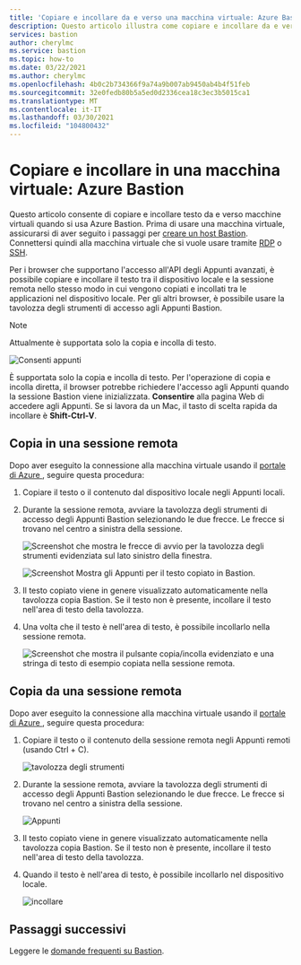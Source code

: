 ```yaml
---
title: 'Copiare e incollare da e verso una macchina virtuale: Azure Bastion'
description: Questo articolo illustra come copiare e incollare da e verso una macchina virtuale di Azure usando Bastion.
services: bastion
author: cherylmc
ms.service: bastion
ms.topic: how-to
ms.date: 03/22/2021
ms.author: cherylmc
ms.openlocfilehash: 4b0c2b734366f9a74a9b007ab9450ab4b4f51feb
ms.sourcegitcommit: 32e0fedb80b5a5ed0d2336cea18c3ec3b5015ca1
ms.translationtype: MT
ms.contentlocale: it-IT
ms.lasthandoff: 03/30/2021
ms.locfileid: "104800432"
---
```

# <a name="copy-and-paste-to-a-virtual-machine-azure-bastion"></a>Copiare e incollare in una macchina virtuale: Azure Bastion

Questo articolo consente di copiare e incollare testo da e verso macchine virtuali quando si usa Azure Bastion. Prima di usare una macchina virtuale, assicurarsi di aver seguito i passaggi per [creare un host Bastion](./tutorial-create-host-portal.md). Connettersi quindi alla macchina virtuale che si vuole usare tramite [RDP](bastion-connect-vm-rdp.md) o [SSH](bastion-connect-vm-ssh.md).

Per i browser che supportano l'accesso all'API degli Appunti avanzati, è possibile copiare e incollare il testo tra il dispositivo locale e la sessione remota nello stesso modo in cui vengono copiati e incollati tra le applicazioni nel dispositivo locale. Per gli altri browser, è possibile usare la tavolozza degli strumenti di accesso agli Appunti Bastion.

>[!NOTE]
>Attualmente è supportata solo la copia e incolla di testo.
>

   ![Consenti appunti](./media/bastion-vm-manage/allow.png)

È supportata solo la copia e incolla di testo. Per l'operazione di copia e incolla diretta, il browser potrebbe richiedere l'accesso agli Appunti quando la sessione Bastion viene inizializzata. **Consentire** alla pagina Web di accedere agli Appunti. Se si lavora da un Mac, il tasto di scelta rapida da incollare è **Shift-Ctrl-V**.

## <a name="copy-to-a-remote-session"></a><a name="to"></a>Copia in una sessione remota

Dopo aver eseguito la connessione alla macchina virtuale usando il [portale di Azure ](https://portal.azure.com), seguire questa procedura:

1. Copiare il testo o il contenuto dal dispositivo locale negli Appunti locali.
1. Durante la sessione remota, avviare la tavolozza degli strumenti di accesso degli Appunti Bastion selezionando le due frecce. Le frecce si trovano nel centro a sinistra della sessione.

   ![Screenshot che mostra le frecce di avvio per la tavolozza degli strumenti evidenziata sul lato sinistro della finestra.](./media/bastion-vm-manage/left.png)

   ![Screenshot Mostra gli Appunti per il testo copiato in Bastion.](./media/bastion-vm-manage/clipboard.png)
1. Il testo copiato viene in genere visualizzato automaticamente nella tavolozza copia Bastion. Se il testo non è presente, incollare il testo nell'area di testo della tavolozza.
1. Una volta che il testo è nell'area di testo, è possibile incollarlo nella sessione remota.

   ![Screenshot che mostra il pulsante copia/incolla evidenziato e una stringa di testo di esempio copiata nella sessione remota.](./media/bastion-vm-manage/local.png)

## <a name="copy-from-a-remote-session"></a><a name="from"></a>Copia da una sessione remota

Dopo aver eseguito la connessione alla macchina virtuale usando il [portale di Azure ](https://portal.azure.com), seguire questa procedura:

1. Copiare il testo o il contenuto della sessione remota negli Appunti remoti (usando Ctrl + C).

   ![tavolozza degli strumenti](./media/bastion-vm-manage/remote.png)
1. Durante la sessione remota, avviare la tavolozza degli strumenti di accesso degli Appunti Bastion selezionando le due frecce. Le frecce si trovano nel centro a sinistra della sessione.

   ![Appunti](./media/bastion-vm-manage/clipboard2.png)
1. Il testo copiato viene in genere visualizzato automaticamente nella tavolozza copia Bastion. Se il testo non è presente, incollare il testo nell'area di testo della tavolozza.
1. Quando il testo è nell'area di testo, è possibile incollarlo nel dispositivo locale.

   ![incollare](./media/bastion-vm-manage/local2.png)
 
## <a name="next-steps"></a>Passaggi successivi

Leggere le [domande frequenti su Bastion](bastion-faq.md).
